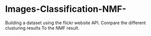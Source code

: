 # Images-Classification-NMF-
Building a dataset using the flickr website API.
Compare the different clusturing results To the NMF result.
